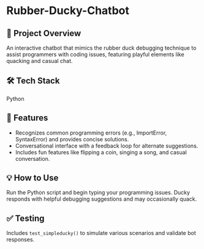 # Rubber-Ducky-Chatbot

## 📌 Project Overview
An interactive chatbot that mimics the rubber duck debugging technique to assist programmers with coding issues, featuring playful elements like quacking and casual chat.

## 🛠️ Tech Stack
Python

## 🚀 Features
- Recognizes common programming errors (e.g., ImportError, SyntaxError) and provides concise solutions.
- Conversational interface with a feedback loop for alternate suggestions.
- Includes fun features like flipping a coin, singing a song, and casual conversation.

## 💡 How to Use
Run the Python script and begin typing your programming issues. Ducky responds with helpful debugging suggestions and may occasionally quack.

## ✅ Testing
Includes `test_simpleducky()` to simulate various scenarios and validate bot responses.
